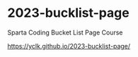 # 2023-bucklist-page
Sparta Coding Bucket List Page Course

https://yclk.github.io/2023-bucklist-page/

